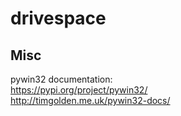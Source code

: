 # drivespace

## 

## Misc
pywin32 documentation:
<br>https://pypi.org/project/pywin32/ 
<br>http://timgolden.me.uk/pywin32-docs/


